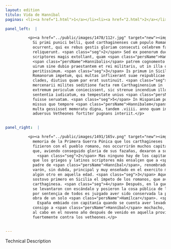 ```yaml
---
layout: edition
titulo: Vida de Hanníbal
paginas: <li><a href="1.html">1</a></li><li><a href="2.html">2</a></li><li><a href="3.html">3</a></li><li><a href="4.html">4</a></li><li><a href="5.html">5</a></li><li><a href="6.html">6</a></li><li><a href="7.html">7</a></li><li><a href="8.html">8</a></li><li><a href="9.html">9</a></li><li><a href="10.html">10</a></li><li><a href="11.html">11</a></li><li><a href="12.html">12</a></li><li><a href="13.html">13</a></li><li><a href="14.html">14</a></li><li><a href="15.html">15</a></li><li><a href="16.html">16</a></li><li><a href="17.html">17</a></li><li><a href="18.html">18</a></li><li><a href="19.html">19</a></li><li><a href="20.html">20</a></li><li><a href="21.html">21</a></li><li><a href="22.html">22</a></li><li><a href="23.html">23</a></li><li><a href="24.html">24</a></li><li><a href="25.html">25</a></li><li><a href="26.html">26</a></li><li><a href="27.html">27</a></li><li><a href="28.html">28</a></li><li><a href="29.html">29</a></li><li><a href="30.html">30</a></li><li><a href="31.html">31</a></li><li><a href="32.html">32</a></li><li><a href="33.html">33</a></li><li><a href="34.html">34</a></li><li><a href="35.html">35</a></li><li><a href="36.html">36</a></li><li><a href="37.html">37</a></li><li><a href="38.html">38</a></li><li><a href="39.html">39</a></li><li><a href="40.html">40</a></li><li><a href="41.html">41</a></li><li><a href="42.html">42</a></li><li><a href="43.html">43</a></li><li><a href="44.html">44</a></li><li><a href="45.html">45</a></li><li><a href="46.html">46</a></li><li><a href="47.html">47</a></li><li><a href="48.html">48</a></li><li><a href="49.html">49</a></li><li><a href="50.html">50</a></li><li><a href="51.html">51</a></li><li><a href="52.html">52</a></li><li><a href="53.html">53</a></li><li><a href="54.html">54</a></li><li><a href="55.html">55</a></li><li><a href="56.html">56</a></li><li><a href="57.html">57</a></li><li><a href="58.html">58</a></li><li><a href="59.html">59</a></li><li><a href="60.html">60</a></li><li><a href="61.html">61</a></li><li><a href="62.html">62</a></li><li><a href="63.html">63</a></li><li><a href="64.html">64</a></li><li><a href="65.html">65</a></li><li><a href="66.html">66</a></li><li><a href="67.html">67</a></li><li><a href="68.html">68</a></li><li><a href="69.html">69</a></li><li><a href="70.html">70</a></li><li><a href="71.html">71</a></li><li><a href="72.html">72</a></li><li><a href="73.html">73</a></li><li><a href="74.html">74</a></li><li><a href="75.html">75</a></li><li><a href="76.html">76</a></li><li><a href="77.html">77</a></li><li><a href="78.html">78</a></li><li><a href="79.html">79</a></li><li><a href="80.html">80</a></li><li><a href="81.html">81</a></li><li><a href="82.html">82</a></li><li><a href="83.html">83</a></li><li><a href="84.html">84</a></li><li><a href="85.html">85</a></li><li><a href="86.html">86</a></li><li><a href="87.html">87</a></li><li><a href="88.html">88</a></li><li><a href="89.html">89</a></li><li><a href="90.html">90</a></li><li><a href="91.html">91</a></li><li><a href="92.html">92</a></li><li><a href="93.html">93</a></li><li><a href="94.html">94</a></li><li><a href="95.html">95</a></li><li><a href="96.html">96</a></li>

panel_left:  |

          <p><a href="../public/images/1478/112r.jpg" target="new"><img class="facs" src="../public/images/1491/1491.jpg"/></a><span class="seg">1.1</span>
            Si primi punici belli, quod carthaginenses cum populo Romano gessere, memoria repetatur, multi imperatores nobis
            ocurrent, qui ex rebus gestis gloriam consecuti celebrem famam suis posteris
            reliquerunt. <span class="seg">2</span> Sed ex poenorum ducibus nemo est, quem omnes graeci latinique
            scriptores magis extollant, quam <span class="persName">Hamilcharem</span>
            <span class="persName">Hannibalis</span> patrem cognomento Barcham
            uirum sine dubio praestantem et rei militaris, ut in illa quisque aetate poterat,
            peritissimum. <span class="seg">3</span> Is primum in Sicilia
            Romanorum impetum, qui multas inflixerant suae reipublicae
            clades, diutius quam par erat sustinuit. <span class="seg">4</span> Deinde Aphrico bello cum
            mercenarii milites seditione facta rem Carthaginensium in
            extremum periculum coniecissent, sic strenue incendium illud restinxit, ut sit omnium
            sententia iudicatum, ea tempestate unius <span class="persName">Hamilcharis</span> opera patriam
            fuisse seruatam. <span class="seg">5</span> In Hispaniam post haec cum imperio
            missus quo tempore <span class="persName">Hannibalem</span> puerum secum duxisse traditur, cum
            multa gessisset memoratu digna, tandem .viiii. anno quam in eam prouinciam uenerat,
            aduersus Vetheones fortiter pugnans interiit.</p>
        

panel_right:  |

          <p><a href="../public/images/1491/165v.png" target="new"><img class="facs" src="../public/images/1491/1491.jpg"/></a><span class="seg">1.1</span> Si se repite la
            memoria de la Primera Guerra Púnica que los carthagineses
            fizieron con el pueblo romano, nos occurrirán muchos capitanes
            que, aviendo conseguido gloria de sus fazañas, dexaron a sus successores honrosa fama.
              <span class="seg">2</span> Mas ninguno hay de los capitanes carthagineses
            que los griegos y latinos scriptores más ensalçen que a <span class="persName">Hamílcar</span>,
            padre de <span class="persName">Hanníbal</span>, renombrado Barcha,
            varón, sin dubda, principal y muy enseñado en el exercito militar como podiera aver
            algún otro en aquella edad. <span class="seg">3</span> Aqueste, más luengamente que la razón quería,
            sostovo primero en Sicilia el ímpeto de los romanos, que avían induzido muchas pérdidas y rompimientos a su república
            carthaginesa. <span class="seg">4</span> Después, en la guerra africana, quando los guerreros soldados
            se levantaron con escándalo y posieron la cosa pública de los carthagineses en extremo peligro, él apagó tan strenuamente aquel fuego, que
            por sentençia de todos es juzgado aver sido conservada la patria en aquel tiempo por
            obra de un solo <span class="persName">Hamílcar</span>. <span class="seg">5</span> Después d'esto, en
              España embiado con capitanía quando se cuenta aver levado
            consigo a <span class="persName">Hanníbal</span> mochacho, fechas muchas cosas dignas de memoria,
            al cabo en el noveno año después de venido en aquella provincia, murió peleando
            fuertemente contra los vetheones.</p>
        

---
```


Technical Description 